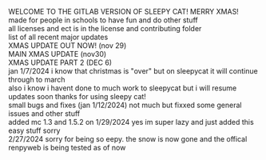 WELCOME TO THE GITLAB VERSION OF SLEEPY CAT! MERRY XMAS!<br>
made for people in schools to have fun and do other stuff<br>
all licenses and ect is in the license and contributing folder<br>
list of all recent major updates<br>
XMAS UPDATE OUT NOW! (nov 29)<br>
MAIN XMAS UPDATE (nov30)<br>
XMAS UPDATE PART 2 (DEC 6)<br>
jan 1/7/2024 i know that christmas is "over" but on sleepycat it will continue through to march<br>
also i know i havent done to much work to sleepycat but i will resume updates soon thanks for using sleepy cat!<br>
small bugs and fixes (jan 1/12/2024) not much but fixxed some general issues and other stuff<br>
added mc 1.3 and 1.5.2 on 1/29/2024 yes im super lazy and just added this easy stuff sorry<br>
2/27/2024 sorry for being so eepy. the snow is now gone and the offical renpyweb is being tested as of now 